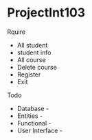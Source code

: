 # ProjectInt103
Rquire
* All student
* student info
* All course
* Delete course
* Register
* Exit

Todo
* Database -
* Entities -
* Functional -
* User Interface - 
